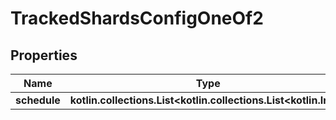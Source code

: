 
# TrackedShardsConfigOneOf2

## Properties
| Name | Type | Description | Notes |
| ------------ | ------------- | ------------- | ------------- |
| **schedule** | **kotlin.collections.List&lt;kotlin.collections.List&lt;kotlin.Int&gt;&gt;** |  |  |



